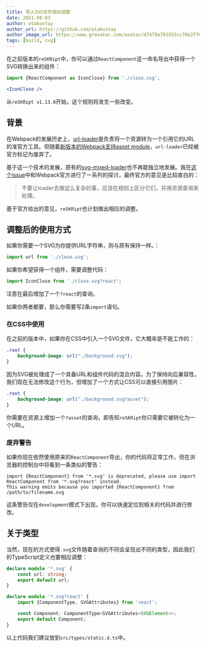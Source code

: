 ```yaml
---
title: 导入SVG文件规则调整
date: 2021-08-03
author: otakustay
author_url: https://github.com/otakustay
author_image_url: https://www.gravatar.com/avatar/d7479a703555cc76b277040e5be9b8ca
tags: [build, svg]
---
```


在之前版本的`reSKRipt`中，你可以通过`ReactComponent`这一命名导出中获得一个SVG转换出来的组件：

```jsx
import {ReactComponent as IconClose} from './close.svg';

<IconClose />
```

从`reSKRipt v1.13.0`开始，这个规则将发生一些改变。

## 背景

在Webpack的发展历史上，[url-loader](https://github.com/webpack-contrib/url-loader)是负责将一个资源转为一个引用它的URL的准官方工具。但随着[新版本的Webpack支持asset module](https://webpack.js.org/guides/asset-modules/)，`url-loader`已经被官方标记为废弃了。

基于这一个技术的发展，原有的[svg-mixed-loader](https://github.com/ecomfe/svg-mixed-loader)也不再能独立地发展。我在[这个issue](https://github.com/webpack/webpack/issues/13870)中和Webpack官方进行了一系列的探讨，最终官方的意见是比较直白的：

> 不要让loader去做这么复杂的事，应该在规则上区分它们，并用资源查询来处理。

基于官方给出的意见，`reSKRipt`也计划做出相应的调整。

## 调整后的使用方式

如果你需要一个SVG为你提供URL字符串，则与原有保持一样。：

```js
import url from './close.svg';
```

如果你希望获得一个组件，需要调整代码：

```js
import IconClose from './close.svg?react';
```

注意在最后增加了一个`?react`的查询。

如果你两者都要，那么你需要写2条`import`语句。

### 在CSS中使用

在之前的版本中，如果你在CSS中引入一个SVG文件，它大概率是不能工作的：

```css
.root {
    background-image: url("./background.svg");
}
```

因为SVG被处理成了一个具备URL和组件代码的混合内容。为了保持向后兼容性，我们现在无法修改这个行为，但增加了一个方式让CSS可以直接引用图片：

```css
.root {
    background-image: url("./background.svg?asset");
}
```

你需要在资源上增加一个`?asset`的查询，即告知`reSKRipt`你只需要它被转化为一个URL。

### 废弃警告

如果你现在依然使用原来的`ReactComponent`导出，你的代码将正常工作，但在浏览器的控制台中将看到一条类似的警告：

```
import {ReactComponent} from '*.svg' is deprecated, please use import ReactComponent from '*.svg?react' instead.
This warning emits because you imported {ReactComponent} from /path/to/filename.svg
```

这条警告仅在`development`模式下出现，你可以快速定位到相关的代码并进行修改。

## 关于类型

当然，现在的方式使得`.svg`文件随着查询的不同会呈现出不同的类型，因此我们的TypeScript定义也要相应调整：

```ts
declare module '*.svg' {
    const url: string;
    export default url;
}

declare module '*.svg?react' {
    import {ComponentType, SVGAttributes} from 'react';

    const Component: ComponentType<SVGAttributes<SVGElement>>;
    export default Component;
}
```

以上代码我们建议放到`src/types/static.d.ts`中。
